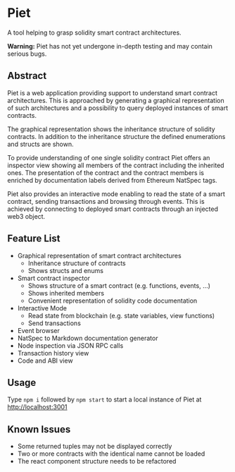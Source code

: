 # Piet
A tool helping to grasp solidity smart contract architectures.

**Warning:** Piet has not yet undergone in-depth testing and may contain serious bugs.

## Abstract
Piet is a web application providing support to understand smart contract architectures. 
This is approached by generating a graphical representation of such architectures and a possibility to query deployed instances of smart contracts.

The graphical representation shows the inheritance structure of solidity contracts. In addition to the inheritance structure the defined enumerations and structs are shown.

To provide understanding of one single solidity contract Piet offers an inspector view showing all members of the contract including the inherited ones.
The presentation of the contract and the contract members is enriched by documentation labels derived from Ethereum NatSpec tags.

Piet also provides an interactive mode enabling to read the state of a smart contract, sending transactions and browsing through events. This is achieved by connecting to deployed smart contracts through an injected web3 object.  


## Feature List
- Graphical representation of smart contract architectures
  - Inheritance structure of contracts
  - Shows structs and enums
- Smart contract inspector
  - Shows structure of a smart contract (e.g. functions, events, ...)
  - Shows inherited members
  - Convenient representation of solidity code documentation
- Interactive Mode
  - Read state from blockchain (e.g. state variables, view functions) 
  - Send transactions
- Event browser
- NatSpec to Markdown documentation generator
- Node inspection via JSON RPC calls
- Transaction history view
- Code and ABI view

## Usage
Type `npm i` followed by `npm start` to start a local instance of Piet at [http://localhost:3001](http://localhost:3001 ) 

## Known Issues
- Some returned tuples may not be displayed correctly
- Two or more contracts with the identical name cannot be loaded
- The react component structure needs to be refactored



